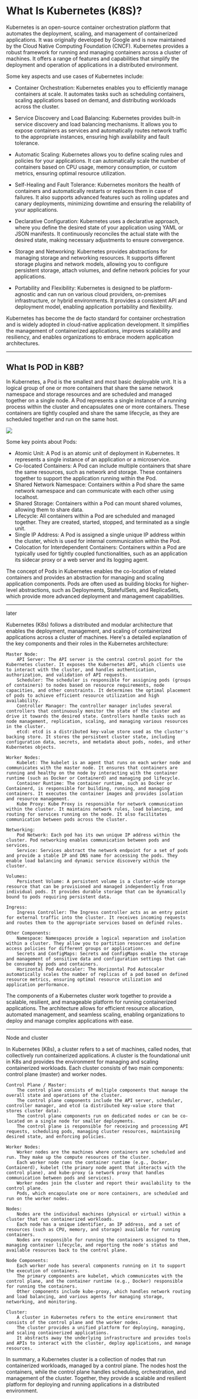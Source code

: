 # What Is Kubernetes (K8S)?
Kubernetes is an open-source container orchestration platform that automates the deployment, scaling, and management of containerized applications. It was originally developed by Google and is now maintained by the Cloud Native Computing Foundation (CNCF). Kubernetes provides a robust framework for running and managing containers across a cluster of machines. It offers a range of features and capabilities that simplify the deployment and operation of applications in a distributed environment. 

Some key aspects and use cases of Kubernetes include:

- Container Orchestration: Kubernetes enables you to efficiently manage containers at scale. It automates tasks such as scheduling containers, scaling applications based on demand, and distributing workloads across the cluster.

- Service Discovery and Load Balancing: Kubernetes provides built-in service discovery and load balancing mechanisms. It allows you to expose containers as services and automatically routes network traffic to the appropriate instances, ensuring high availability and fault tolerance.

- Automatic Scaling: Kubernetes allows you to define scaling rules and policies for your applications. It can automatically scale the number of containers based on CPU usage, memory consumption, or custom metrics, ensuring optimal resource utilization.

- Self-Healing and Fault Tolerance: Kubernetes monitors the health of containers and automatically restarts or replaces them in case of failures. It also supports advanced features such as rolling updates and canary deployments, minimizing downtime and ensuring the reliability of your applications.

- Declarative Configuration: Kubernetes uses a declarative approach, where you define the desired state of your application using YAML or JSON manifests. It continuously reconciles the actual state with the desired state, making necessary adjustments to ensure convergence.

- Storage and Networking: Kubernetes provides abstractions for managing storage and networking resources. It supports different storage plugins and network models, allowing you to configure persistent storage, attach volumes, and define network policies for your applications.

- Portability and Flexibility: Kubernetes is designed to be platform-agnostic and can run on various cloud providers, on-premises infrastructure, or hybrid environments. It provides a consistent API and deployment model, enabling application portability and flexibility.

Kubernetes has become the de facto standard for container orchestration and is widely adopted in cloud-native application development. It simplifies the management of containerized applications, improves scalability and resiliency, and enables organizations to embrace modern application architectures.

---

## What Is POD in K8B?
In Kubernetes, a Pod is the smallest and most basic deployable unit. It is a logical group of one or more containers that share the same network namespace and storage resources and are scheduled and managed together on a single node. A Pod represents a single instance of a running process within the cluster and encapsulates one or more containers. These containers are tightly coupled and share the same lifecycle, as they are scheduled together and run on the same host.

![](./imgs/pod.png)

Some key points about Pods:

- Atomic Unit: A Pod is an atomic unit of deployment in Kubernetes. It represents a single instance of an application or a microservice.
- Co-located Containers: A Pod can include multiple containers that share the same resources, such as network and storage. These containers together to support the application running within the Pod.
- Shared Network Namespace: Containers within a Pod share the same network namespace and can communicate with each other using localhost.
- Shared Storage: Containers within a Pod can mount shared volumes, allowing them to share data.
- Lifecycle: All containers within a Pod are scheduled and managed together. They are created, started, stopped, and terminated as a single unit.
- Single IP Address: A Pod is assigned a single unique IP address within the cluster, which is used for internal communication within the Pod.
- Colocation for Interdependent Containers: Containers within a Pod are typically used for tightly coupled functionalities, such as an application its sidecar proxy or a web server and its logging agent.

The concept of Pods in Kubernetes enables the co-location of related containers and provides an abstraction for managing and scaling application components. Pods are often used as building blocks for higher-level abstractions, such as Deployments, StatefulSets, and ReplicaSets, which provide more advanced deployment and management capabilities.

---

later

Kubernetes (K8s) follows a distributed and modular architecture that enables the deployment, management, and scaling of containerized applications across a cluster of machines. Here's a detailed explanation of the key components and their roles in the Kubernetes architecture:

    Master Node:
        API Server: The API server is the central control point for the Kubernetes cluster. It exposes the Kubernetes API, which clients use to interact with the cluster, and handles authentication, authorization, and validation of API requests.
        Scheduler: The scheduler is responsible for assigning pods (groups of containers) to nodes based on resource requirements, node capacities, and other constraints. It determines the optimal placement of pods to achieve efficient resource utilization and high availability.
        Controller Manager: The controller manager includes several controllers that continuously monitor the state of the cluster and drive it towards the desired state. Controllers handle tasks such as node management, replication, scaling, and managing various resources in the cluster.
        etcd: etcd is a distributed key-value store used as the cluster's backing store. It stores the persistent cluster state, including configuration data, secrets, and metadata about pods, nodes, and other Kubernetes objects.

    Worker Nodes:
        Kubelet: The kubelet is an agent that runs on each worker node and communicates with the master node. It ensures that containers are running and healthy on the node by interacting with the container runtime (such as Docker or Containerd) and managing pod lifecycle.
        Container Runtime: The container runtime, such as Docker or Containerd, is responsible for building, running, and managing containers. It executes the container images and provides isolation and resource management.
        Kube Proxy: Kube Proxy is responsible for network communication within the cluster. It maintains network rules, load balancing, and routing for services running on the node. It also facilitates communication between pods across the cluster.

    Networking:
        Pod Network: Each pod has its own unique IP address within the cluster. Pod networking enables communication between pods and services.
        Service: Services abstract the network endpoint for a set of pods and provide a stable IP and DNS name for accessing the pods. They enable load balancing and dynamic service discovery within the cluster.

    Volumes:
        Persistent Volume: A persistent volume is a cluster-wide storage resource that can be provisioned and managed independently from individual pods. It provides durable storage that can be dynamically bound to pods requiring persistent data.

    Ingress:
        Ingress Controller: The Ingress controller acts as an entry point for external traffic into the cluster. It receives incoming requests and routes them to the appropriate services based on defined rules.

    Other Components:
        Namespace: Namespaces provide a logical separation and isolation within a cluster. They allow you to partition resources and define access policies for different groups or applications.
        Secrets and ConfigMaps: Secrets and ConfigMaps enable the storage and management of sensitive data and configuration settings that can be consumed by pods and containers.
        Horizontal Pod Autoscaler: The Horizontal Pod Autoscaler automatically scales the number of replicas of a pod based on defined resource metrics, ensuring optimal resource utilization and application performance.

The components of a Kubernetes cluster work together to provide a scalable, resilient, and manageable platform for running containerized applications. The architecture allows for efficient resource allocation, automated management, and seamless scaling, enabling organizations to deploy and manage complex applications with ease.

---

Node and cluster 

In Kubernetes (K8s), a cluster refers to a set of machines, called nodes, that collectively run containerized applications. A cluster is the foundational unit in K8s and provides the environment for managing and scaling containerized workloads. Each cluster consists of two main components: control plane (master) and worker nodes.

    Control Plane / Master:
        The control plane consists of multiple components that manage the overall state and operations of the cluster.
        The control plane components include the API server, scheduler, controller manager, and etcd (a distributed key-value store that stores cluster data).
        The control plane components run on dedicated nodes or can be co-located on a single node for smaller deployments.
        The control plane is responsible for receiving and processing API requests, scheduling pods, managing cluster resources, maintaining desired state, and enforcing policies.

    Worker Nodes:
        Worker nodes are the machines where containers are scheduled and run. They make up the compute resources of the cluster.
        Each worker node runs the container runtime (e.g., Docker, Containerd), kubelet (the primary node agent that interacts with the control plane), and kube-proxy (a network proxy that handles communication between pods and services).
        Worker nodes join the cluster and report their availability to the control plane.
        Pods, which encapsulate one or more containers, are scheduled and run on the worker nodes.

    Nodes:
        Nodes are the individual machines (physical or virtual) within a cluster that run containerized workloads.
        Each node has a unique identifier, an IP address, and a set of resources (such as CPU, memory, and storage) available for running containers.
        Nodes are responsible for running the containers assigned to them, managing container lifecycle, and reporting the node's status and available resources back to the control plane.

    Node Components:
        Each worker node has several components running on it to support the execution of containers.
        The primary components are kubelet, which communicates with the control plane, and the container runtime (e.g., Docker) responsible for running the containers.
        Other components include kube-proxy, which handles network routing and load balancing, and various agents for managing storage, networking, and monitoring.

    Cluster:
        A cluster in Kubernetes refers to the entire environment that consists of the control plane and the worker nodes.
        The cluster provides a unified platform for deploying, managing, and scaling containerized applications.
        It abstracts away the underlying infrastructure and provides tools and APIs to interact with the cluster, deploy applications, and manage resources.

In summary, a Kubernetes cluster is a collection of nodes that run containerized workloads, managed by a control plane. The nodes host the containers, while the control plane handles scheduling, orchestration, and management of the cluster. Together, they provide a scalable and resilient platform for deploying and running applications in a distributed environment.